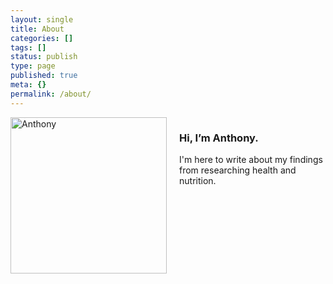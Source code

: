 ```yaml
---
layout: single
title: About
categories: []
tags: []
status: publish
type: page
published: true
meta: {}
permalink: /about/
---
```


<div style="display: flex; align-items: flex-start;">
  <img src="{{ 'assets/images/anthony.jpg' | relative_url }}" alt="Anthony" style="width: 250px; margin-right: 20px; ">
  <div>
    <h3>Hi, I’m Anthony.</h3>
    <body>I'm here to write about my findings from researching health and nutrition.</body>
  </div>
</div>
